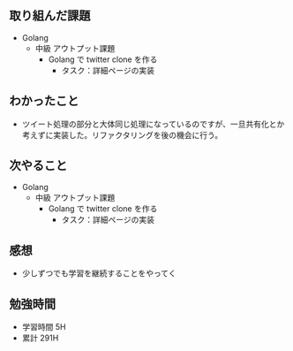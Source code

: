 ## 取り組んだ課題

- Golang
  - 中級 アウトプット課題
    - Golang で twitter clone を作る
      - タスク：詳細ページの実装

## わかったこと

- ツイート処理の部分と大体同じ処理になっているのですが、一旦共有化とか考えずに実装した。リファクタリングを後の機会に行う。

## 次やること

- Golang
  - 中級 アウトプット課題
    - Golang で twitter clone を作る
      - タスク：詳細ページの実装

## 感想

- 少しずつでも学習を継続することをやってく

## 勉強時間

- 学習時間 5H
- 累計 291H
